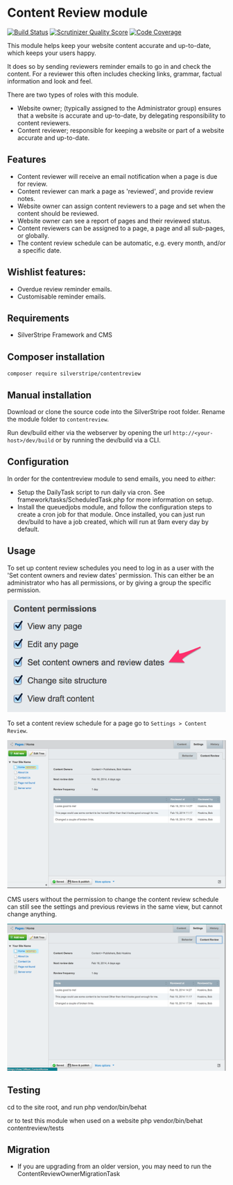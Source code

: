 # Content Review module

[![Build Status](https://travis-ci.org/silverstripe-labs/silverstripe-contentreview.png?branch=feature_improvements)](https://travis-ci.org/silverstripe-labs/silverstripe-contentreview)
[![Scrutinizer Quality Score](https://scrutinizer-ci.com/g/silverstripe-labs/silverstripe-contentreview/badges/quality-score.png?s=e68f2c583f03c7eab0326781f6219f0ed58c9ad8)](https://scrutinizer-ci.com/g/silverstripe-labs/silverstripe-contentreview/)
[![Code Coverage](https://scrutinizer-ci.com/g/silverstripe-labs/silverstripe-contentreview/badges/coverage.png?s=42151d66ef5121363face01c03c94dc479baa408)](https://scrutinizer-ci.com/g/silverstripe-labs/silverstripe-contentreview/)

This module helps keep your website content accurate and up-to-date, which keeps your users happy. 

It does so by sending reviewers reminder emails to go in and check the content. For a reviewer this 
often includes checking links, grammar, factual information and look and feel.

There are two types of roles with this module. 

 * Website owner; (typically assigned to the Administrator group) ensures that a website is accurate and up-to-date, by delegating responsibility to content reviewers.
 * Content reviewer; responsible for keeping a website or part of a website accurate and up-to-date.

## Features

 * Content reviewer will receive an email notification when a page is due for review. 
 * Content reviewer can mark a page as 'reviewed', and provide review notes.
 * Website owner can assign content reviewers to a page and set when the content should be reviewed.
 * Website owner can see a report of pages and their reviewed status.
 * Content reviewers can be assigned to a page, a page and all sub-pages, or globally.
 * The content review schedule can be automatic, e.g. every month, and/or a specific date. 

## Wishlist features:

 * Overdue review reminder emails.
 * Customisable reminder emails.

## Requirements

 * SilverStripe Framework and CMS

## Composer installation

	composer require silverstripe/contentreview

## Manual installation

Download or clone the source code into the SilverStripe root folder. Rename the module folder
to `contentreview`.

Run dev/build either via the webserver by opening the url `http://<your-host>/dev/build` or 
by running the dev/build via a CLI.

## Configuration

In order for the contentreview module to send emails, you need to *either*:

 * Setup the DailyTask script to run daily via cron. See framework/tasks/ScheduledTask.php for more information on setup.
 * Install the queuedjobs module, and follow the configuration steps to create a cron job for that module. Once installed, you can just run dev/build to have a job created, which will run at 9am every day by default.

## Usage

To set up content review schedules you need to log in as a user with the 'Set content owners and review dates' permission. This can either 
be an administrator who has all permissions, or by giving a group the specific permission. 

![](docs/en/images/content-review-permission.png)

To set a content review schedule for a page go to `Settings > Content Review`.

![](docs/en/images/content-review-settings.png)

CMS users without the permission to change the content review schedule can still see the settings 
and previous reviews in the same view, but cannot change anything.

![](docs/en/images/content-review-settings-ro.png)

## Testing

cd to the site root, and run 
	php vendor/bin/behat

or to test this module when used on a website
	php vendor/bin/behat contentreview/tests

## Migration

 * If you are upgrading from an older version, you may need to run the ContentReviewOwnerMigrationTask

